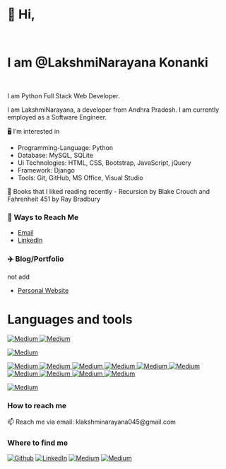 <h1> 👋 Hi,  </h1><br>
<h1>  I am @LakshmiNarayana Konanki </h1> <br>

I am Python Full Stack Web Developer. <br>


I am LakshmiNarayana, a developer from Andhra Pradesh. I am currently employed as a Software Engineer. 

🖥️ I’m interested in 
+  Programming-Language:     Python
+  Database:                 MySQL, SQLite
+  Ui Technologies:          HTML, CSS, Bootstrap, JavaScript, jQuery
+  Framework:                Django
+  Tools:                    Git, GitHub, MS Office, Visual Studio
  
 📗 Books that I liked reading recently - Recursion by Blake Crouch and Fahrenheit 451 by Ray Bradbury

### 🔗 Ways to Reach Me

+ [Email](mailto:klakshminarayana045@gmail.com)
+ [LinkedIn](https://www.linkedin.com/in/k-lakshmi-narayana-4675ba273/)


### ✈️ Blog/Portfolio
not add
+ [Personal Website](https://asifulnobel.github.io/)



<h1>Languages and tools</h1>
<a href="https://img.shields.io/badge/python-3670A0?style=for-the-badge&logo=python&logoColor=ffdd54" target="_blank">
    <img alt="Medium" src="https://img.shields.io/badge/python-3670A0?style=for-the-badge&logo=python&logoColor=ffdd54" />
</a> 

<a href="https://img.shields.io/badge/Rasa-5A17EE.svg?style=for-the-badge&logo=Rasa&logoColor=white" target="_blank">
<img alt="Medium" src="https://img.shields.io/badge/Rasa-5A17EE.svg?style=for-the-badge&logo=Rasa&logoColor=white" />
</a> 

<a href="https://img.shields.io/badge/HTML5-E34F26?style=for-the-badge&logo=html5&logoColor=white" target="_blank"><img alt="Medium" src="https://img.shields.io/badge/HTML5-E34F26?style=for-the-badge&logo=html5&logoColor=white" />
</a> 

<a href="https://img.shields.io/badge/CSS3-1572B6?style=for-the-badge&logo=css3&logoColor=white" target="_blank">
<img alt="Medium" src="https://img.shields.io/badge/CSS3-1572B6?style=for-the-badge&logo=css3&logoColor=white" />
</a> 

<a href="https://img.shields.io/badge/JavaScript-323330?style=for-the-badge&logo=javascript&logoColor=F7DF1E" target="_blank">
<img alt="Medium" src="https://img.shields.io/badge/JavaScript-323330?style=for-the-badge&logo=javascript&logoColor=F7DF1E" />
</a> 

<a href="https://img.shields.io/badge/Django-092E20?style=for-the-badge&logo=django&logoColor=green" target="_blank">
<img alt="Medium" src="https://img.shields.io/badge/Django-092E20?style=for-the-badge&logo=django&logoColor=green" />
</a> 

<a href="https://img.shields.io/badge/Bootstrap-563D7C?style=for-the-badge&logo=bootstrap&logoColor=white" target="_blank">
<img alt="Medium" src="https://img.shields.io/badge/Bootstrap-563D7C?style=for-the-badge&logo=bootstrap&logoColor=white" />
</a> 

<a href="https://img.shields.io/badge/Postman-FF6C37.svg?style=for-the-badge&logo=Postman&logoColor=white" target="_blank">
<img alt="Medium" src="https://img.shields.io/badge/Postman-FF6C37.svg?style=for-the-badge&logo=Postman&logoColor=white" />
</a> 

<a href="https://img.shields.io/badge/Git-F05032.svg?style=for-the-badge&logo=Git&logoColor=white" target="_blank">
<img alt="Medium" src="https://img.shields.io/badge/Git-F05032.svg?style=for-the-badge&logo=Git&logoColor=white" />
</a> 

<a href="https://img.shields.io/badge/GitHub-181717.svg?style=for-the-badge&logo=GitHub&logoColor=white" target="_blank">
<img alt="Medium" src="https://img.shields.io/badge/GitHub-181717.svg?style=for-the-badge&logo=GitHub&logoColor=white" />
</a> 

<a href="https://img.shields.io/badge/GitLab-FC6D26.svg?style=for-the-badge&logo=GitLab&logoColor=white" target="_blank">
<img alt="Medium" src="https://img.shields.io/badge/GitLab-FC6D26.svg?style=for-the-badge&logo=GitLab&logoColor=white" />
</a> 

<a href="https://img.shields.io/badge/Jira-0052CC.svg?style=for-the-badge&logo=Jira&logoColor=white" target="_blank">
<img alt="Medium" src="https://img.shields.io/badge/Jira-0052CC.svg?style=for-the-badge&logo=Jira&logoColor=white" />
</a> 

<a href="https://img.shields.io/badge/PyCharm-000000.svg?style=for-the-badge&logo=PyCharm&logoColor=white" target="_blank">
<img alt="Medium" src="https://img.shields.io/badge/PyCharm-000000.svg?style=for-the-badge&logo=PyCharm&logoColor=white" />
</a> 

<a href="https://img.shields.io/badge/Visual%20Studio%20Code-007ACC.svg?style=for-the-badge&logo=Visual-Studio-Code&logoColor=white" target="_blank"><img alt="Medium" src="https://img.shields.io/badge/Visual%20Studio%20Code-007ACC.svg?style=for-the-badge&logo=Visual-Studio-Code&logoColor=white" /></a>

<h3>How to reach me</h3>
📫 Reach me via email: klakshminarayana045@gmail.com

<h3>Where to find me</h3>
<p><a href="https://github.com/niveditapagar" target="_blank"><img alt="Github" src="https://img.shields.io/badge/GitHub-%2312100E.svg?&style=for-the-badge&logo=Github&logoColor=white" /></a> <a href="https://www.linkedin.com/in/nivedita-pagar/" target="_blank"><img alt="LinkedIn" src="https://img.shields.io/badge/linkedin-%230077B5.svg?&style=for-the-badge&logo=linkedin&logoColor=white" /></a> <a href="https://www.xing.com/profile/Nivedita_Pagar/cv" target="_blank"><img alt="Medium" src="https://img.shields.io/badge/xing-%23006567.svg?style=for-the-badge&logo=xing&logoColor=white" /></a> <a href="https://www.instagram.com/nivedi.pagar/" target="_blank"><img alt="Medium" src="https://img.shields.io/badge/Instagram-E4405F.svg?style=for-the-badge&logo=Instagram&logoColor=white" /></a>
</p>
